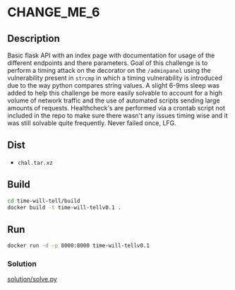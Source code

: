 # CHANGE_ME_6

## Description

Basic flask API with an index page with documentation for usage of the different endpoints and there parameters. Goal of this challenge is to perform a timing attack on the decorator on the `/adminpanel` using the vulnerability present in `strcmp` in which a timing vulnerability is introduced due to the way python compares string values. A slight 6-9ms sleep was added to help this challenge be more easily solvable to account for a high volume of network traffic and the use of automated scripts sending large amounts of requests. Healthcheck's are performed via a crontab script not included in the repo to make sure there wasn't any issues timing wise and it was still solvable quite frequently. Never failed once, LFG.

## Dist
- `chal.tar.xz`

## Build

```sh
cd time-will-tell/build
docker build -t time-will-tellv0.1 .
```

## Run

```sh
docker run -d -p 8000:8000 time-will-tellv0.1
```

### Solution
[solution/solve.py](./solution/solve.py)
